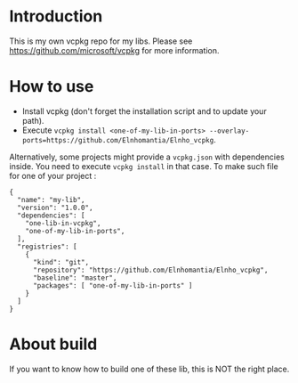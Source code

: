 # Introduction
This is my own vcpkg repo for my libs.
Please see https://github.com/microsoft/vcpkg for more information.

# How to use
- Install vcpkg (don't forget the installation script and to update your path).
- Execute `vcpkg install <one-of-my-lib-in-ports> --overlay-ports=https://github.com/Elnhomantia/Elnho_vcpkg`.

Alternatively, some projects might provide a `vcpkg.json` with dependencies inside. You need to execute `vcpkg install` in that case.
To make such file for one of your project :
```
{
  "name": "my-lib",
  "version": "1.0.0",
  "dependencies": [
    "one-lib-in-vcpkg",
    "one-of-my-lib-in-ports",
  ],
  "registries": [
    {
      "kind": "git",
      "repository": "https://github.com/Elnhomantia/Elnho_vcpkg",
      "baseline": "master",
      "packages": [ "one-of-my-lib-in-ports" ]
    }
  ]
}
```

# About build
If you want to know how to build one of these lib, this is NOT the right place.
